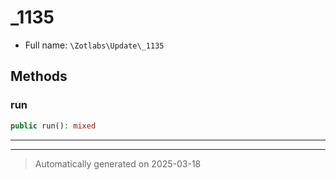 
# _1135





* Full name: `\Zotlabs\Update\_1135`




## Methods


### run



```php
public run(): mixed
```












***


***
> Automatically generated on 2025-03-18
